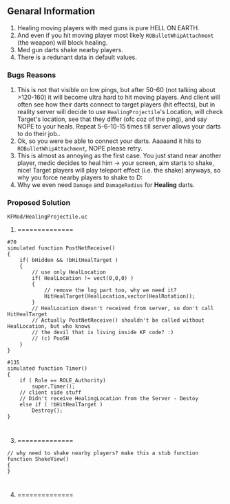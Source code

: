 ## Genaral Information
1. Healing moving players with med guns is pure HELL ON EARTH.
2. And even if you hit moving player most likely `ROBulletWhipAttachment` (the weapon) will block healing.
3. Med gun darts shake nearby players.
4. There is a redunant data in default values.

### Bugs Reasons
1. This is not that visible on low pings, but after 50-60 (not talking about >120-160) it will become ultra hard to hit moving players. And client will often see how their darts connect to target players (hit effects), but in reality server will decide to use `HealingProjectile`'s Location, will check Target's location, see that they differ (ofc coz of the ping), and say NOPE to your heals. Repeat 5-6-10-15 times till server allows your darts to do their job..
2. Ok, so you were be able to connect your darts. Aaaaand it hits to `ROBulletWhipAttachment`, NOPE please retry.
3. This is almost as annoying as the first case. You just stand near another player, medic decides to heal him -> your screen, aim starts to shake, nice! Target players will play teleport effect (i.e. the shake) anyways, so why you force nearby players to shake to D:
4. Why we even need `Damage` and `DamageRadius` for **Healing** darts.

### Proposed Solution
`KFMod/HealingProjectile.uc`
1. ==============
```unrealscript
#70
simulated function PostNetReceive()
{
    if( bHidden && !bHitHealTarget )
    {
        // use only HealLocation
        if( HealLocation != vect(0,0,0) )
        {
            // remove the log part too, why we need it?
            HitHealTarget(HealLocation,vector(HealRotation));
        }
        // HealLocation doesn't received from server, so don't call HitHealTarget
        // Actually PostNetReceive() shouldn't be called without HealLocation, but who knows
        // the devil that is living inside KF code? :)
        // (c) PooSH
    }
}

#135
simulated function Timer()
{
    if ( Role == ROLE_Authority)
        super.Timer();
    // client side stuff
    // Didn't receive HealingLocation from the Server - Destoy
    else if ( !bHitHealTarget )
        Destroy();
}
```
#

3. ==============
```unrealscript
// why need to shake nearby players? make this a stub function
function ShakeView()
{
}
```
#

4. ==============
```unrealscript

```
#

